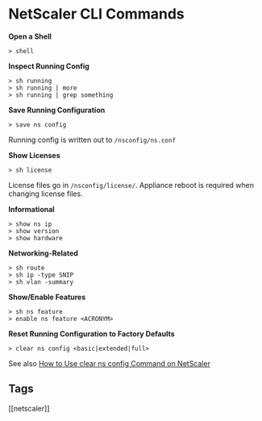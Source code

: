 # NetScaler CLI Commands

**Open a Shell**
```
> shell
```

**Inspect Running Config**
```
> sh running
> sh running | more
> sh running | grep something
```

**Save Running Configuration**
```
> save ns config
```
Running config is written out to `/nsconfig/ns.conf`

**Show Licenses**
```
> sh license
```
License files go in `/nsconfig/license/`. Appliance reboot is required when changing license files.

**Informational**
```
> show ns ip
> show version 
> show hardware 
```

**Networking-Related**
```
> sh route
> sh ip -type SNIP
> sh vlan -summary
```

**Show/Enable Features**
```
> sh ns feature
> enable ns feature <ACRONYM>
```

**Reset Running Configuration to Factory Defaults**
```
> clear ns config <basic|extended|full>
```

See also [How to Use clear ns config Command on NetScaler](http://support.citrix.com/article/CTX112695)

## Tags
[[netscaler]]